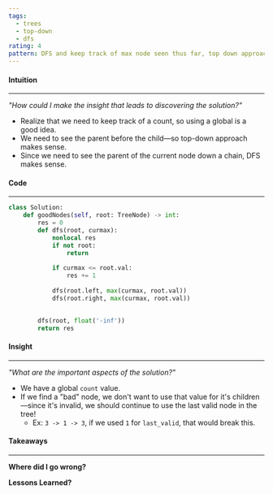 ```yaml
---
tags:
  - trees
  - top-down
  - dfs
rating: 4
pattern: DFS and keep track of max node seen thus far, top down approach. Use global var for tracking
---
```

#### Intuition
---
_"How could I make the insight that leads to discovering the solution?"_
- Realize that we need to keep track of a count, so using a global is a good idea.
- We need to see the parent before the child—so top-down approach makes sense.
- Since we need to see the parent of the current node down a chain, DFS makes sense.

#### Code
---

```python
class Solution:
    def goodNodes(self, root: TreeNode) -> int:
        res = 0
        def dfs(root, curmax):
            nonlocal res
            if not root:
                return
            
            if curmax <= root.val:
                res += 1
            
            dfs(root.left, max(curmax, root.val))
            dfs(root.right, max(curmax, root.val))
                

        dfs(root, float('-inf'))
        return res
```

#### Insight  
---
_"What are the important aspects of the solution?"_
- We have a global `count` value.
- If we find a "bad" node, we don't want to use that value for it's children—since it's invalid, we should continue to use the last valid node in the tree!
	- Ex:  `3 -> 1 -> 3`, if we used `1` for `last_valid`, that would break this. 

#### Takeaways
---
**Where did I go wrong?**

**Lessons Learned?**
